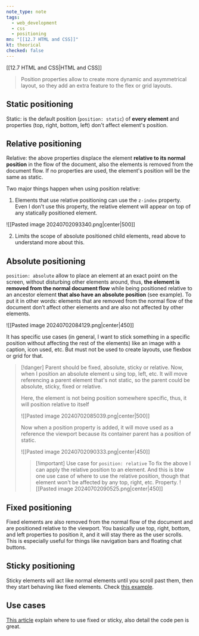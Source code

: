 ```yaml
---
note_type: note
tags:
  - web_development
  - css
  - positioning
mn: "[[12.7 HTML and CSS]]"
kt: theorical
checked: false
---
```

[[12.7 HTML and CSS|HTML and CSS]]

>Position properties allow to create more dynamic and asymmetrical layout, so they add an extra feature to the flex or grid layouts. 

## Static positioning
Static: is the default position (`position: static`) of **every element** and properties (top, right, bottom, left) don't affect element's position.

## Relative positioning
Relative: the above properties displace the element **relative to its normal position** in the flow of the document, also the elements is removed from the document flow. If no properties are used, the element's position will be the same as static. 

Two major things happen when using position relative:
1. Elements that use relative positioning can use the `z-index` property. Even I don't use this property, the relative element will appear on top of any statically positioned element. 

![[Pasted image 20240702093340.png|center|500]]

2. Limits the scope of absolute positioned child elements, read above to understand more about this. 

## Absolute positioning
`position: absolute` allow to place an element at an exact point on the screen, without disturbing other elements around, thus, **the element is removed from the normal document flow** while being positioned relative to an ancestor element **that also have an absolute position** (see example). To put it in other words: elements that are removed from the normal flow of the document don’t affect other elements and are also not affected by other elements.

![[Pasted image 20240702084129.png|center|450]]



It has specific use cases (in general, I want to stick something in a specific position without affecting the rest of the elements) like an image with a caption, icon used, etc. But must not be used to create layouts, use flexbox or grid for that. 

>[!danger] Parent should be fixed, absolute, sticky or relative.
>Now, when I position an absolute element u sing top, left, etc. It will move referencing a parent element that's not static, so the parent could be absolute, sticky, fixed or relative. 
>
>Here, the element is not being position somewhere specific, thus, it will position relative to itself
>
>![[Pasted image 20240702085039.png|center|500]]
>
>Now when a position property is added, it will move used as a reference the viewport because its container parent has a position of static.
>
>![[Pasted image 20240702090333.png|center|450]]
>
>>[!important] Use case for `position: relative`
>>To fix the above I can apply the relative position to an element. And this is btw one use case of where to use the relative position, though that element won't be affected by any top, right, etc. Property.
>>![[Pasted image 20240702090525.png|center|450]]


## Fixed positioning
Fixed elements are also removed from the normal flow of the document and are positioned relative to the viewport. You basically use top, right, bottom, and left properties to position it, and it will stay there as the user scrolls. This is especially useful for things like navigation bars and floating chat buttons.

## Sticky positioning
Sticky elements will act like normal elements until you scroll past them, then they start behaving like fixed elements. Check [this example](https://codepen.io/theanam/pen/MPLBYy). 

## Use cases
[This article](https://www.kevinpowell.co/article/positition-fixed-vs-sticky/) explain where to use fixed or sticky, also detail the code pen is great. 